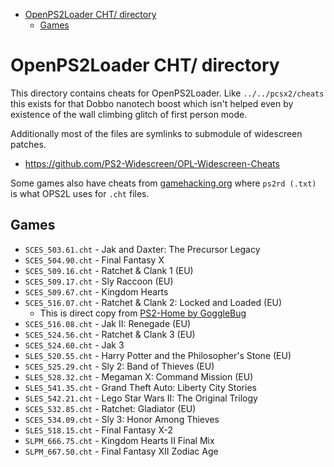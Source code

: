 <!-- START doctoc generated TOC please keep comment here to allow auto update -->
<!-- DON'T EDIT THIS SECTION, INSTEAD RE-RUN doctoc TO UPDATE -->

- [OpenPS2Loader CHT/ directory](#openps2loader-cht-directory)
  - [Games](#games)

<!-- END doctoc generated TOC please keep comment here to allow auto update -->

# OpenPS2Loader CHT/ directory

This directory contains cheats for OpenPS2Loader. Like `../../pcsx2/cheats`
this exists for that Dobbo nanotech boost which isn't helped even by
existence of the wall climbing glitch of first person mode.

Additionally most of the files are symlinks to submodule of widescreen patches.

- https://github.com/PS2-Widescreen/OPL-Widescreen-Cheats

Some games also have cheats from [gamehacking.org](https://gamehacking.org/system/ps2)
where `ps2rd (.txt)` is what OPS2L uses for `.cht` files.

## Games

- `SCES_503.61.cht` - Jak and Daxter: The Precursor Legacy
- `SCES_504.90.cht` - Final Fantasy X
- `SCES_509.16.cht` - Ratchet & Clank 1 (EU)
- `SCES_509.17.cht` - Sly Raccoon (EU)
- `SCES_509.67.cht` - Kingdom Hearts
- `SCES_516.07.cht` - Ratchet & Clank 2: Locked and Loaded (EU)
  - This is direct copy from [PS2-Home by GoggleBug](https://www.ps2-home.com/forum/viewtopic.php?f=55&t=11703&p=47639&hilit=SCES_516.07#p47639)
- `SCES_516.08.cht` - Jak II: Renegade (EU)
- `SCES_524.56.cht` - Ratchet & Clank 3 (EU)
- `SCES_524.60.cht` - Jak 3
- `SLES_520.55.cht` - Harry Potter and the Philosopher's Stone (EU)
- `SCES_525.29.cht` - Sly 2: Band of Thieves (EU)
- `SLES_528.32.cht` - Megaman X: Command Mission (EU)
- `SLES_541.35.cht` - Grand Theft Auto: Liberty City Stories
- `SLES_542.21.cht` - Lego Star Wars II: The Original Trilogy
- `SCES_532.85.cht` - Ratchet: Gladiator (EU)
- `SCES_534.09.cht` - Sly 3: Honor Among Thieves
- `SLES_518.15.cht` - Final Fantasy X-2
- `SLPM_666.75.cht` - Kingdom Hearts II Final Mix
- `SLPM_667.50.cht` - Final Fantasy XII Zodiac Age
